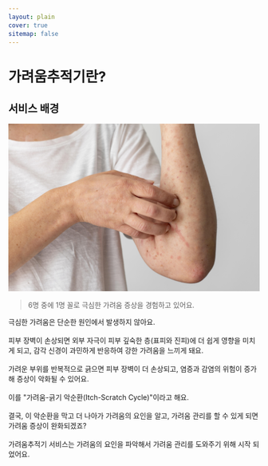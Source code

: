 ```yaml
---
layout: plain
cover: true
sitemap: false
---
```

# 가려움추적기란?
## 서비스 배경
![Itch Image](/assets/img/itch.jpg)

> 6명 중에 1명 꼴로 극심한 가려움 증상을 경험하고 있어요.

극심한 가려움은 단순한 원인에서 발생하지 않아요.<br/> <br/>
피부 장벽이 손상되면 외부 자극이 피부 깊숙한 층(표피와 진피)에 더 쉽게 영향을 미치게 되고, 감각 신경이 과민하게 반응하여 강한 가려움을 느끼게 돼요.<br/><br/>
가려운 부위를 반복적으로 긁으면 피부 장벽이 더 손상되고, 염증과 감염의 위험이 증가해 증상이 악화될 수 있어요.<br/><br/> 
이를 "가려움-긁기 악순환(Itch-Scratch Cycle)"이라고 해요.<br/><br/>
결국, 이 악순환을 막고 더 나아가 가려움의 요인을 알고, 가려움 관리를 할 수 있게 되면 가려움 증상이 완화되겠죠?<br/><br/>
가려움추적기 서비스는 가려움의 요인을 파악해서 가려움 관리를 도와주기 위해 시작 되었어요.<br/><br/>